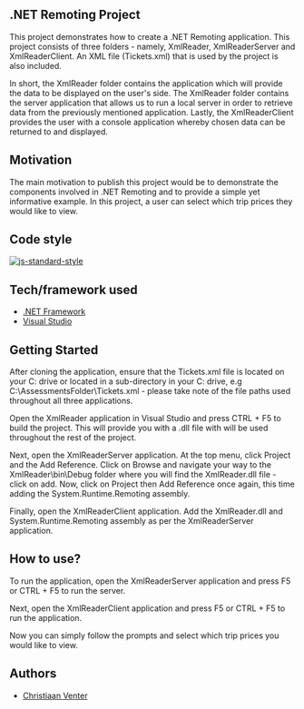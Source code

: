 ## .NET Remoting Project
This project demonstrates how to create a .NET Remoting application. This project consists of three folders - namely, XmlReader, XmlReaderServer and XmlReaderClient. An XML file (Tickets.xml) that is used by the project is also included.

In short, the XmlReader folder contains the application which will provide the data to be displayed on the user's side. The XmlReader folder contains the server application that allows us to run a local server in order to retrieve data from the previously mentioned application. Lastly, the XmlReaderClient provides the user with a console application whereby chosen data can be returned to and displayed.

## Motivation
The main motivation to publish this project would be to demonstrate the components involved in .NET Remoting and to provide a simple yet informative example. In this project, a user can select which trip prices they would like to view.

## Code style
[![js-standard-style](https://img.shields.io/badge/code%20style-standard-brightgreen.svg?style=flat)](https://github.com/feross/standard)

## Tech/framework used
- [.NET Framework](https://dotnet.microsoft.com/download/dotnet-framework)
- [Visual Studio](https://visualstudio.microsoft.com/)

## Getting Started
After cloning the application, ensure that the Tickets.xml file is located on your C: drive or located in a sub-directory in your C: drive, e.g C:\AssessmentsFolder\Tickets.xml - please take note of the file paths used throughout all three applications.

Open the XmlReader application in Visual Studio and press CTRL + F5 to build the project. This will provide you with a .dll file with will be used throughout the rest of the project.

Next, open the XmlReaderServer application. At the top menu, click Project and the Add Reference. Click on Browse and navigate your way to the XmlReader\bin\Debug folder where you will find the XmlReader.dll file - click on add. Now, click on Project then Add Reference once again, this time adding the System.Runtime.Remoting assembly.

Finally, open the XmlReaderClient application. Add the XmlReader.dll and System.Runtime.Remoting assembly as per the XmlReaderServer application.

## How to use?
To run the application, open the XmlReaderServer application and press F5 or CTRL + F5 to run the server.

Next, open the XmlReaderClient application and press F5 or CTRL + F5 to run the application.

Now you can simply follow the prompts and select which trip prices you would like to view.

## Authors
- [Christiaan Venter](https://github.com/codecventer)
